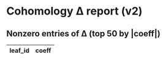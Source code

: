 # Cohomology Δ report (v2)


## Nonzero entries of Δ (top 50 by |coeff|)

| leaf_id | coeff |
|---|---:|
